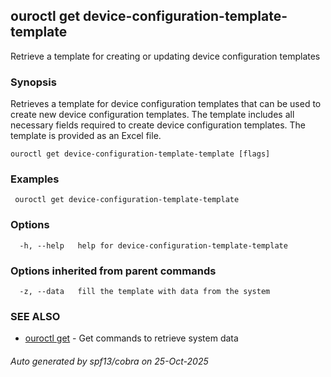 ## ouroctl get device-configuration-template-template

Retrieve a template for creating or updating device configuration templates

### Synopsis

Retrieves a template for device configuration templates that can be used to create new device configuration templates.
The template includes all necessary fields required to create device configuration templates.
The template is provided as an Excel file.

```
ouroctl get device-configuration-template-template [flags]
```

### Examples

```
 ouroctl get device-configuration-template-template
```

### Options

```
  -h, --help   help for device-configuration-template-template
```

### Options inherited from parent commands

```
  -z, --data   fill the template with data from the system
```

### SEE ALSO

* [ouroctl get](ouroctl_get.md)	 - Get commands to retrieve system data

###### Auto generated by spf13/cobra on 25-Oct-2025
